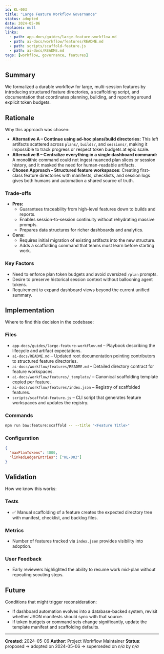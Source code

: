 ```yaml
---
id: KL-003
title: "Large Feature Workflow Governance"
status: adopted
date: 2024-05-06
replaces: null
links:
  - path: app-docs/guides/large-feature-workflow.md
  - path: ai-docs/workflow/features/README.md
  - path: scripts/scaffold-feature.js
  - path: ai-docs/README.md
tags: [workflow, governance, features]
---
```


## Summary

We formalized a durable workflow for large, multi-session features by introducing structured feature directories, a scaffolding script, and documentation that coordinates planning, building, and reporting around explicit token budgets.

## Rationale

Why this approach was chosen:

- **Alternative A – Continue using ad-hoc plans/build directories:** This left artifacts scattered across `plans/`, `builds/`, and `sessions/`, making it impossible to track progress or respect token budgets at epic scale.
- **Alternative B – Centralize everything in a single dashboard command:** A monolithic command could not ingest nuanced plan slices or session history, and it masked the need for human-readable artifacts.
- **Chosen Approach – Structured feature workspaces:** Creating first-class feature directories with manifests, checklists, and session logs gives both humans and automation a shared source of truth.

### Trade-offs

- **Pros:**
  - Guarantees traceability from high-level features down to builds and reports.
  - Enables session-to-session continuity without rehydrating massive prompts.
  - Prepares data structures for richer dashboards and analytics.
- **Cons:**
  - Requires initial migration of existing artifacts into the new structure.
  - Adds a scaffolding command that teams must learn before starting work.

### Key Factors

- Need to enforce plan token budgets and avoid oversized `/plan` prompts.
- Desire to preserve historical session context without ballooning agent tokens.
- Requirement to expand dashboard views beyond the current unified summary.

## Implementation

Where to find this decision in the codebase:

### Files
- `app-docs/guides/large-feature-workflow.md` – Playbook describing the lifecycle and artifact expectations.
- `ai-docs/README.md` – Updated root documentation pointing contributors to structured feature directories.
- `ai-docs/workflow/features/README.md` – Detailed directory contract for feature workspaces.
- `ai-docs/workflow/features/_template/` – Canonical scaffolding template copied per feature.
- `ai-docs/workflow/features/index.json` – Registry of scaffolded features.
- `scripts/scaffold-feature.js` – CLI script that generates feature workspaces and updates the registry.

### Commands
```bash
npm run baw:feature:scaffold -- --title "<Feature Title>"
```

### Configuration
```json
{
  "maxPlanTokens": 4000,
  "linkedLedgerEntries": ["KL-003"]
}
```

## Validation

How we know this works:

### Tests
- ✅ Manual scaffolding of a feature creates the expected directory tree with manifest, checklist, and backlog files.

### Metrics
- Number of features tracked via `index.json` provides visibility into adoption.

### User Feedback
- Early reviewers highlighted the ability to resume work mid-plan without repeating scouting steps.

## Future

Conditions that might trigger reconsideration:

- If dashboard automation evolves into a database-backed system, revisit whether JSON manifests should sync with that source.
- If token budgets or command sets change significantly, update the template manifest and scaffolding defaults.

---

**Created**: 2024-05-06
**Author**: Project Workflow Maintainer
**Status**: proposed → adopted on 2024-05-06 → superseded on _n/a_ by _n/a_
